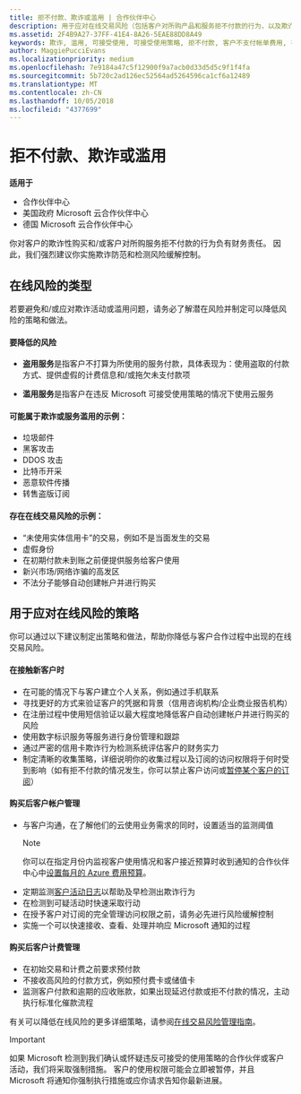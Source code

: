 ```yaml
---
title: 拒不付款、欺诈或滥用 | 合作伙伴中心
description: 用于应对在线交易风险（包括客户对所购产品和服务拒不付款的行为，以及欺诈活动或滥用行为）的策略。
ms.assetid: 2F4B9A27-37FF-41E4-8A26-5EAE88DD8A49
keywords: 欺诈, 滥用, 可接受使用, 可接受使用策略, 拒不付款, 客户不支付帐单费用, 在线风险, 盗用服务, 滥用服务, 暂停订阅,
author: MaggiePucciEvans
ms.localizationpriority: medium
ms.openlocfilehash: 7e9184a47c5f12900f9a7acb0d33d5d5c9f1f4fa
ms.sourcegitcommit: 5b720c2ad126ec52564ad5264596ca1cf6a12489
ms.translationtype: MT
ms.contentlocale: zh-CN
ms.lasthandoff: 10/05/2018
ms.locfileid: "4377699"
---
```

# <a name="non-payment-fraud-or-misuse"></a>拒不付款、欺诈或滥用

**适用于**

-  合作伙伴中心
-  美国政府 Microsoft 云合作伙伴中心
-  德国 Microsoft 云合作伙伴中心

你对客户的欺诈性购买和/或客户对所购服务拒不付款的行为负有财务责任。 因此，我们强烈建议你实施欺诈防范和检测风险缓解控制。

## <a name="types-of-online-risk"></a>在线风险的类型

若要避免和/或应对欺诈活动或滥用问题，请务必了解潜在风险并制定可以降低风险的策略和做法。

#### <a name="risk-exposure-to-be-mitigated"></a>要降低的风险

- **盗用服务**是指客户不打算为所使用的服务付款，具体表现为：使用盗取的付款方式、提供虚假的计费信息和/或拖欠未支付款项

- **滥用服务**是指客户在违反 Microsoft 可接受使用策略的情况下使用云服务

#### <a name="examples-of-possible-fraud-or-service-abuse"></a>可能属于欺诈或服务滥用的示例：
- 垃圾邮件
- 黑客攻击
- DDOS 攻击
- 比特币开采
- 恶意软件传播
- 转售盗版订阅 

#### <a name="examples-of-online-transaction-risk"></a>存在在线交易风险的示例：
- “未使用实体信用卡”的交易，例如不是当面发生的交易
- 虚假身份
- 在初期付款未到账之前便提供服务给客户使用
- 新兴市场/网络诈骗的高发区
- 不法分子能够自动创建帐户并进行购买

## <a name="strategies-for-managing-online-risk"></a>用于应对在线风险的策略

你可以通过以下建议制定出策略和做法，帮助你降低与客户合作过程中出现的在线交易风险。  

#### <a name="when-onboarding-new-customers"></a>在接触新客户时
- 在可能的情况下与客户建立个人关系，例如通过手机联系
- 寻找更好的方式来验证客户的凭据和背景（信用咨询机构/企业商业报告机构） 
- 在注册过程中使用短信验证以最大程度地降低客户自动创建帐户并进行购买的风险
- 使用数字标识服务等服务进行身份管理和跟踪
- 通过严密的信用卡欺诈行为检测系统评估客户的财务实力
- 制定清晰的收集策略，详细说明你的收集过程以及订阅的访问权限将于何时受到影响（如有拒不付款的情况发生，你可以禁止客户访问或[暂停某个客户的订阅](suspend-a-subscription.md)）

#### <a name="post-purchase-customer-account-management"></a>购买后客户帐户管理
- 与客户沟通，在了解他们的云使用业务需求的同时，设置适当的监测阈值
    > [!NOTE]  
    >  你可以在指定月份内监视客户使用情况和客户接近预算时收到通知的合作伙伴中心中[设置每月的 Azure 费用预算](set-an-azure-spending-budget-for-your-customers.md)。
- 定期监测[客户活动日志](activity-logs.md)以帮助及早检测出欺诈行为
- 在检测到可疑活动时快速采取行动
- 在授予客户对订阅的完全管理访问权限之前，请务必先进行风险缓解控制
- 实施一个可以快速接收、查看、处理并响应 Microsoft 通知的过程

#### <a name="post-purchase-customer-billing-management"></a>购买后客户计费管理
- 在初始交易和计费之前要求预付款 
- 不接收高风险的付款方式，例如预付费卡或储值卡
- 监测客户付款和逾期的应收账款，如果出现延迟付款或拒不付款的情况，主动执行标准化催款流程

有关可以降低在线风险的更多详细策略，请参阅[在线交易风险管理指南](https://assets.windowsphone.com/7d885238-e13b-4f10-a682-3d5adacd2859/CSP-PartnerRiskGuide-APSFinal_InvariantCulture_Default.zip)。

> [!IMPORTANT]  
> 如果 Microsoft 检测到我们确认或怀疑违反可接受的使用策略的合作伙伴或客户活动，我们将采取强制措施。 客户的使用权限可能会立即被暂停，并且 Microsoft 将通知你强制执行措施或应你请求告知你最新进展。

 

 



